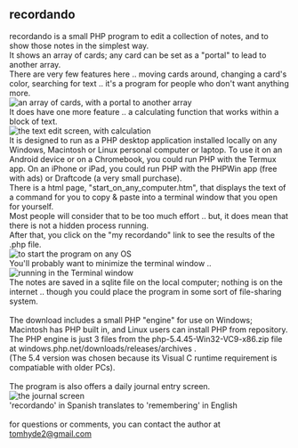 ## recordando
recordando is a small PHP program to edit a collection of notes, and to show those notes in the simplest way.
<br />
It shows an array of cards; any card can be set as a "portal" to lead to another array.
<br />
There are very few features here .. moving cards around, changing a card's color, searching for text .. it's a program for people who don't want anything more.
<br />
![an array of cards, with a portal to another array](./docs/screenshot1.png)
<br />
It does have one more feature .. a calculating function that works within a block of text.
<br />
![the text edit screen, with calculation](./docs/screenshot2.png)
<br />
It is designed to run as a PHP desktop application installed locally on any Windows, Macintosh or Linux personal computer or laptop. To use it on an Android device or on a Chromebook, you could run PHP with the Termux app.  On an iPhone or iPad, you could run PHP with the PHPWin app (free with ads) or Draftcode (a very small purchase).
<br />
There is a html page, "start_on_any_computer.htm", that displays the text of a command for you to copy & paste into a terminal window that you open for yourself.
<br />
Most people will consider that to be too much effort .. but, it does mean that there is not a hidden process running.
<br />
After that, you click on the "my recordando" link to see the results of the .php file.
<br />
![to start the program on any OS](./docs/screenshot3.png)
<br />
You'll probably want to minimize the terminal window ..
<br />
![running in the Terminal window](./docs/screenshot4.png)
<br />
The notes are saved in a sqlite file on the local computer; nothing is on the internet .. though you could place the program in some sort of file-sharing system.
<br />
<br />
The download includes a small PHP "engine" for use on Windows; Macintosh has PHP built in, and Linux users can install PHP from repository.
<br />
The PHP engine is just 3 files from the php-5.4.45-Win32-VC9-x86.zip file at windows.php.net/downloads/releases/archives .
<br />
(The 5.4 version was chosen because its Visual C runtime requirement is compatiable with older PCs).
<br />
<br />
The program is also offers a daily journal entry screen.
<br />
![the journal screen](./docs/screenshot5.png)
<br />
'recordando' in Spanish translates to 'remembering' in English
<br />
<br />
for questions or comments, you can contact the author at tomhyde2@gmail.com
<br />
